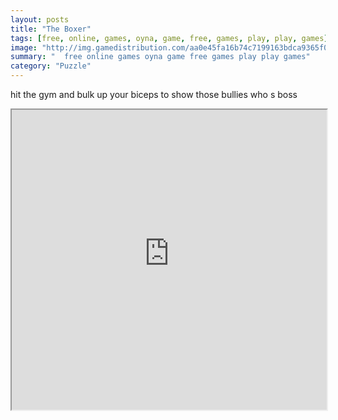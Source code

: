 ```yaml
---
layout: posts
title: "The Boxer"
tags: [free, online, games, oyna, game, free, games, play, play, games]
image: "http://img.gamedistribution.com/aa0e45fa16b74c7199163bdca9365f0e.jpg"
summary: "  free online games oyna game free games play play games"
category: "Puzzle"
---
```


hit the gym and bulk up your biceps to show those bullies who s boss

<iframe width="100%" height="480px;" src="http://flash.gamedistribution.com?game=aa0e45fa16b74c7199163bdca9365f0e"></iframe>